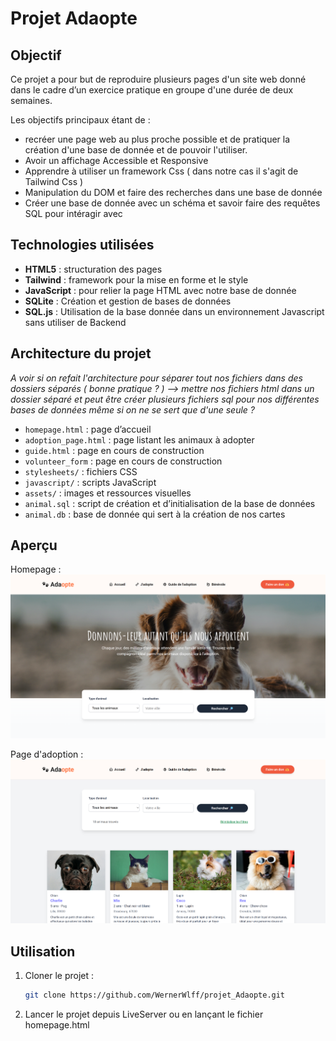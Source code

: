 # Projet Adaopte

## Objectif
Ce projet a pour but de reproduire plusieurs pages d'un site web donné dans le cadre d’un exercice pratique en groupe d'une durée de deux semaines.
  
Les objectifs principaux étant de :
-  recréer une page web au plus proche possible et de pratiquer la création d'une base de donnée et de pouvoir l'utiliser.
- Avoir un affichage Accessible et Responsive
- Apprendre à utiliser un framework Css ( dans notre cas il s'agit de Tailwind Css )
- Manipulation du DOM et faire des recherches  dans une base de donnée
- Créer une base de donnée avec un schéma et savoir faire des requêtes SQL pour intéragir avec

## Technologies utilisées
- **HTML5** : structuration des pages
- **Tailwind** : framework pour la mise en forme et le style
- **JavaScript** : pour relier la page HTML avec notre base de donnée
- **SQLite** : Création et gestion de bases de données
- **SQL.js** : Utilisation de la base donnée dans un environnement Javascript sans utiliser de Backend

## Architecture du projet

_A voir si on refait l'architecture pour séparer tout nos fichiers dans des dossiers séparés ( bonne pratique ? ) --> mettre nos fichiers html dans un dossier séparé et peut être créer plusieurs fichiers sql pour nos différentes bases de données même si on ne se sert que d'une seule ?_

- `homepage.html` : page d’accueil
- `adoption_page.html` : page listant les animaux à adopter
- `guide.html` : page en cours de construction
- `volunteer_form` : page en cours de construction
- `stylesheets/` : fichiers CSS
- `javascript/` : scripts JavaScript
- `assets/` : images et ressources visuelles
- `animal.sql` : script de création et d’initialisation de la base de données
- `animal.db` : base de donnée qui sert à la création de nos cartes


## Aperçu
Homepage :
<img alt="homepage" src="/assets/README/homepage.png"/>

Page d'adoption :
<img alt="adoption_page" src="/assets/README/adoption_page.png">

## Utilisation
1. Cloner le projet :
   ```bash
   git clone https://github.com/WernerWlff/projet_Adaopte.git
2. Lancer le projet depuis LiveServer ou en lançant le fichier homepage.html
